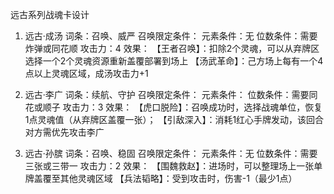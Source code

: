 远古系列战魂卡设计
1. 远古·成汤
词条：召唤、威严
召唤限定条件：
元素条件：无
位数条件：需要炸弹或同花顺
攻击力：4
效果：
【王者召唤】：扣除2个灵魂，可以从弃牌区选择一个2个灵魂资源重新盖覆部署到场上
【汤武革命】：己方场上每有一个4点以上灵魂区域，成汤攻击力+1

2. 远古·李广
词条：续航、守护
召唤限定条件：
元素条件：
位数条件：需要同花或顺子
攻击力：3
效果：
【虎口脱险】：召唤成功时，选择战魂单位，恢复1点灵魂值（从弃牌区盖覆一张）；
【引敌深入】：消耗1红心手牌发动，该回合对方需优先攻击李广

3. 远古·孙膑
词条：召唤、稳固
召唤限定条件：
元素条件：无
位数条件：需要三张或三带一
攻击力：2
效果：
【围魏救赵】：进场时，可以整理场上一张单牌盖覆至其他灵魂区域
【兵法韬略】：受到攻击时，伤害-1（最少1点）
